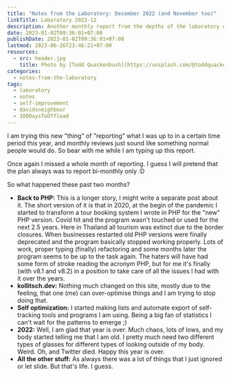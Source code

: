 ```yaml
---
title: "Notes from the Laboratory: December 2022 (and November too)"
linkTitle: Laboratory 2022-12
description: Another monthly report from the depths of the laboratory of kollitsch.dev - December 2022 (and also November 2022, not that you missed it ;)
date: 2023-01-02T09:36:01+07:00
publishDate: 2023-01-02T09:36:01+07:00
lastmod: 2023-06-26T23:46:21+07:00
resources:
  - src: header.jpg
    title: Photo by [Todd Quackenbush](https://unsplash.com/@toddquackenbush) via [Unsplash](https://unsplash.com/)
categories:
  - notes-from-the-laboratory
tags:
  - laboratory
  - notes
  - self-improvement
  - davidsneighbour
  - 100DaysToOffload
---
```


I am trying this new "thing" of "reporting" what I was up to in a certain time period this year, and monthly reviews just sound like something normal people would do. So bear with me while I am typing up this report.

Once again I missed a whole month of reporting. I guess I will pretend that the plan always was to report bi-monthly only :D

So what happened these past two months?

*   **Back to PHP:** This is a longer story, I might write a separate post about it. The short version of it is that in 2020, at the begin of the pandemic I started to transform a tour booking system I wrote in PHP for the "new" PHP version. Covid hit and the program wasn't touched or used for the next 2.5 years. Here in Thailand all tourism was extinct due to the border closures. When businesses restarted old PHP versions were finally deprecated and the program basically stopped working properly. Lots of work, proper typing (finally) refactoring and some months later the program seems to be up to the task again. The haters will have had some form of stroke reading the acronym PHP, but for me it's finally (with v8.1 and v8.2) in a position to take care of all the issues I had with it over the years.
*   **kollitsch.dev:** Nothing much changed on this site, mostly due to the feeling, that one (me) can over-optimise things and I am trying to stop doing that.
*   **Self optimization:** I started making lists and automate export of self-tracking tools and programs I am using. Being a big fan of statistics I can't wait for the patterns to emerge ;)
*   **2022:** Well, I am glad that year is over. Much chaos, lots of lows, and my body started telling me that I am old. I pretty much need two different types of glasses for different types of looking outside of my body. Weird. Oh, and Twitter died. Happy this year is over.
*   **All the other stuff:** As always there was a lot of things that I just ignored or let slide. But that's life. I guess.
